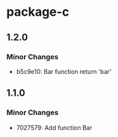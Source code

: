 # package-c

## 1.2.0

### Minor Changes

- b5c9e10: Bar function return 'bar'

## 1.1.0

### Minor Changes

- 7027579: Add function Bar
